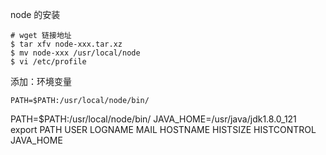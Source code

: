 node 的安装

~~~shell
# wget 链接地址
$ tar xfv node-xxx.tar.xz
$ mv node-xxx /usr/local/node
$ vi /etc/profile
~~~

添加：环境变量

~~~shell
PATH=$PATH:/usr/local/node/bin/
~~~



PATH=$PATH:/usr/local/node/bin/
JAVA_HOME=/usr/java/jdk1.8.0_121
export PATH USER LOGNAME MAIL HOSTNAME HISTSIZE HISTCONTROL JAVA_HOME